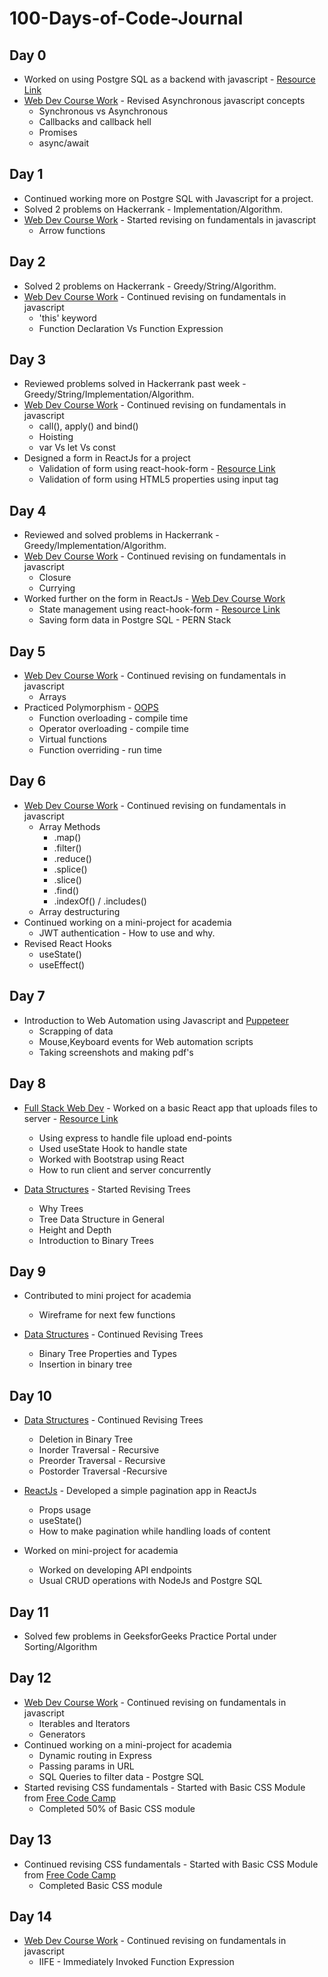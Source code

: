 # 100-Days-of-Code-Journal

## Day 0 

+ Worked on using Postgre SQL as a backend with javascript - [Resource Link](https://www.youtube.com/watch?v=ufdHsFClAk0&t=734s)
+ [Web Dev Course Work](https://github.com/barath83/Web-Dev-Course-Work/tree/master/vanilla%20javascript/asynchronous-javascript) - Revised Asynchronous javascript concepts
    * Synchronous vs Asynchronous
    * Callbacks and callback hell
    * Promises
    * async/await


## Day 1

+ Continued working more on Postgre SQL with Javascript for a project.
+ Solved 2 problems on Hackerrank - Implementation/Algorithm.
+ [Web Dev Course Work](https://github.com/barath83/Web-Dev-Course-Work/tree/master/vanilla%20javascript/fundamentals-javascript) - Started revising on fundamentals in javascript
    * Arrow functions

## Day 2

+ Solved 2 problems on Hackerrank - Greedy/String/Algorithm.
+ [Web Dev Course Work](https://github.com/barath83/Web-Dev-Course-Work/tree/master/vanilla%20javascript/fundamentals-javascript) - Continued revising on fundamentals in javascript
    * 'this' keyword
    * Function Declaration Vs Function Expression

## Day 3

+ Reviewed problems solved in Hackerrank past week - Greedy/String/Implementation/Algorithm.
+ [Web Dev Course Work](https://github.com/barath83/Web-Dev-Course-Work/tree/master/vanilla%20javascript/fundamentals-javascript) - Continued revising on fundamentals in javascript
    * call(), apply() and bind()
    * Hoisting
    * var Vs let Vs const
+ Designed a form in ReactJs for a project
   * Validation of form using react-hook-form - [Resource Link](https://react-hook-form.com/)
   * Validation of form using HTML5 properties using input tag
   

## Day 4

+ Reviewed and solved problems in Hackerrank - Greedy/Implementation/Algorithm.
+ [Web Dev Course Work](https://github.com/barath83/Web-Dev-Course-Work/tree/master/vanilla%20javascript/fundamentals-javascript) - Continued revising on fundamentals in javascript
    * Closure
    * Currying
+ Worked further on the form in ReactJs - [Web Dev Course Work](https://github.com/barath83/Web-Dev-Course-Work/tree/master/pern_stack/studentForm)
   * State management using react-hook-form - [Resource Link](https://react-hook-form.com/)
   * Saving form data in Postgre SQL - PERN Stack
   

## Day 5

+ [Web Dev Course Work](https://github.com/barath83/Web-Dev-Course-Work/tree/master/vanilla%20javascript/fundamentals-javascript) - Continued revising on fundamentals in javascript
    * Arrays
+ Practiced Polymorphism - [OOPS](https://github.com/barath83/DSA-and-Programming-Concepts/tree/master/OOPS/Polymorphism)
   * Function overloading - compile time
   * Operator overloading - compile time
   * Virtual functions
   * Function overriding - run time
   

## Day 6

+ [Web Dev Course Work](https://github.com/barath83/Web-Dev-Course-Work/tree/master/vanilla%20javascript/fundamentals-javascript) - Continued revising on fundamentals in javascript
    * Array Methods
      * .map()
      * .filter()
      * .reduce()
      * .splice()
      * .slice()
      * .find()
      * .indexOf() / .includes()
    * Array destructuring  
+ Continued working on a mini-project for academia
   * JWT authentication - How to use and why.
+ Revised React Hooks
   * useState()
   * useEffect()
   

## Day 7 

+ Introduction to Web Automation using Javascript and [Puppeteer](https://github.com/puppeteer/puppeteer)
   * Scrapping of data 
   * Mouse,Keyboard events for Web automation scripts
   * Taking screenshots and making pdf's
   
   
## Day 8 

+ [Full Stack Web Dev](https://github.com/barath83/Full-Stack-Web-Dev-Course-Work/tree/master/mern_stack/basic_projects/reactExpressFileUploader) - Worked on a basic React app that uploads files to server - [Resource Link](https://www.youtube.com/watch?v=b6Oe2puTdMQ)
   * Using express to handle file upload end-points
   * Used useState Hook to handle state
   * Worked with Bootstrap using React
   * How to run client and server concurrently
   
+ [Data Structures](https://github.com/barath83/DSA-and-Programming-Concepts/tree/master/Data%20Structures/Trees) - Started Revising Trees
   * Why Trees
   * Tree Data Structure in General
   * Height and Depth
   * Introduction to Binary Trees
   

## Day 9 

+ Contributed to mini project for academia 
   * Wireframe for next few functions
   
+ [Data Structures](https://github.com/barath83/DSA-and-Programming-Concepts/tree/master/Data%20Structures/Trees/Binary%20Tree) - Continued Revising Trees
   * Binary Tree Properties and Types
   * Insertion in binary tree
   
   
## Day 10 

+ [Data Structures](https://github.com/barath83/DSA-and-Programming-Concepts/tree/master/Data%20Structures/Trees/Binary%20Tree) - Continued Revising Trees
   * Deletion in Binary Tree
   * Inorder Traversal - Recursive
   * Preorder Traversal - Recursive
   * Postorder Traversal -Recursive
   
+ [ReactJs](https://github.com/barath83/Full-Stack-Web-Dev-Course-Work/tree/master/reactJS/basic_projects/lorem_ipsum) - Developed a simple pagination app in ReactJs
   * Props usage
   * useState()
   * How to make pagination while handling loads of content
   
+ Worked on mini-project for academia
   * Worked on developing API endpoints
   * Usual CRUD operations with NodeJs and Postgre SQL
   

## Day 11

+ Solved few problems in GeeksforGeeks Practice Portal under Sorting/Algorithm
   


## Day 12

+ [Web Dev Course Work](https://github.com/barath83/Web-Dev-Course-Work/tree/master/vanilla%20javascript/fundamentals-javascript) - Continued revising on fundamentals in javascript
    * Iterables and Iterators
    * Generators
+ Continued working on a mini-project for academia
   * Dynamic routing in Express
   * Passing params in URL
   * SQL Queries to filter data - Postgre SQL
+ Started revising CSS fundamentals - Started with Basic CSS Module from [Free Code Camp](https://www.freecodecamp.org/learn)
   * Completed 50% of Basic CSS module


## Day 13

+ Continued revising CSS fundamentals - Started with Basic CSS Module from [Free Code Camp](https://www.freecodecamp.org/learn)
   * Completed Basic CSS module
  
  
## Day 14

+ [Web Dev Course Work](https://github.com/barath83/Web-Dev-Course-Work/tree/master/vanilla%20javascript/fundamentals-javascript) - Continued revising on fundamentals in javascript
    * IIFE - Immediately Invoked Function Expression
  
  
   

   
   
   
   
   
   
 
